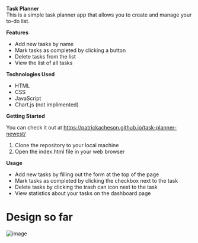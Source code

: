 <b>Task Planner</b><br>
This is a simple task planner app that allows you to create and manage your to-do list.

<b>Features</b>

<ul>
  <li>Add new tasks by name </li>
  <li>Mark tasks as completed by clicking a button</li>
  <li>Delete tasks from the list</li>
  <li>View the list of all tasks</li>
</ul>
<b>Technologies Used</b>

<ul>
  <li>HTML</li>
  <li>CSS</li>
  <li>JavaScript</li>
  <li>Chart.js (not implimented) </li>
</ul>
<b>Getting Started</b>

You can check it out at https://patrickacheson.github.io/task-planner-newest/

<ol>
  <li>Clone the repository to your local machine</li>
  <li>Open the index.html file in your web browser</li>
</ol>
<b>Usage</b>

<ul>
  <li>Add new tasks by filling out the form at the top of the page</li>
  <li>Mark tasks as completed by clicking the checkbox next to the task</li>
  <li>Delete tasks by clicking the trash can icon next to the task</li>
  <li>View statistics about your tasks on the dashboard page</li>
</ul>

<h1> Design so far </h1>

![image](https://user-images.githubusercontent.com/90014630/219970547-a755c431-071e-4082-8d42-297cb4317336.png)
